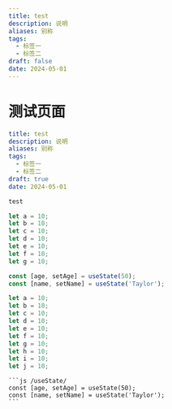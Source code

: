 ```yaml
---
title: test
description: 说明
aliases: 别称
tags: 
  - 标签一
  - 标签二
draft: false
date: 2024-05-01
---
```




# 测试页面

```yaml 
title: test
description: 说明
aliases: 别称
tags: 
  - 标签一
  - 标签二
draft: true
date: 2024-05-01
```

```py title="one.py"
test
```





```js {1-3,5} 
let a = 10;
let b = 10;
let c = 10;
let d = 10;
let e = 10;
let f = 10;
let g = 10;
```



```js /useState/
const [age, setAge] = useState(50);
const [name, setName] = useState('Taylor');
```

```rust showLineNumbers{3}
let a = 10;
let b = 10;
let c = 10;
let d = 10;
let e = 10;
let f = 10;
let g = 10;
let h = 10;
let i = 10;
let j = 10;
```

````
```js /useState/
const [age, setAge] = useState(50);
const [name, setName] = useState('Taylor');
```
````